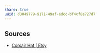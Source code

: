 ```yaml
---
share: true
uuid: d3049779-9171-49af-adcc-bf4cf8e727d7
---
```

## Sources

* [Corsair Hat | Etsy](https://www.etsy.com/market/corsair_hat)